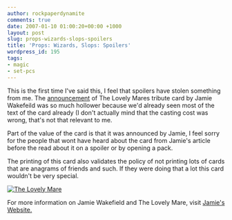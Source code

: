 ```yaml
---
author: rockpaperdynamite
comments: true
date: 2007-01-10 01:00:20+00:00 +1000
layout: post
slug: props-wizards-slops-spoilers
title: 'Props: Wizards, Slops: Spoilers'
wordpress_id: 195
tags:
- magic
- set-pcs
---
```


This is the first time I've said this, I feel that spoilers have stolen something from me. The [announcement](http://www.starcitygames.com/php/news/article/13483.html) of The Lovely Mares tribute card by Jamie Wakefeild was so much hollower because we'd already seen most of the text of the card already (I don't actually mind that the casting cost was wrong, that's not that relevant to me.

Part of the value of the card is that it was announced by Jamie, I feel sorry for the people that wont have heard about the card from Jamie's article before the read about it on a spoiler or by opening a pack.

The printing of this card also validates the policy of not printing lots of cards that are anagrams of friends and such. If they were doing that a lot this card wouldn't be very special.

[](http://www.starcitygames.com/php/news/article/13483.html)


[![The Lovely Mare](http://rockpaperdynamite.files.wordpress.com/2007/01/01082007wakefield1.thumbnail.jpg)](http://rockpaperdynamite.files.wordpress.com/2007/01/01082007wakefield1.jpg)





[ ](http://www.starcitygames.com/php/news/article/13483.html)

For more information on Jamie Wakefield and The Lovely Mare, visit [Jamie's Website.](http://www.jamiewakefield.com/)
